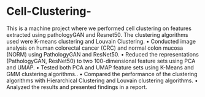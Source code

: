 # Cell-Clustering-
This is a machine project where we performed cell clustering on features extracted using pathologyGAN and Resnet50. The clustering algorithms used were K-means clustering and Louvain Clustering.
• Conducted image analysis on human colorectal cancer (CRC) and normal colon mucosa (NORM) using PathologyGAN and ResNet50. • Reduced the representations (PathologyGAN, ResNet50) to two 100-dimensional feature sets using PCA and UMAP.
• Tested both PCA and UMAP feature sets using K-Means and GMM clustering algorithms..
• Compared the performance of the clustering algorithms with Hierarchical Clustering and Louvain clustering algorithms.
• Analyzed the results and presented findings in a report.
